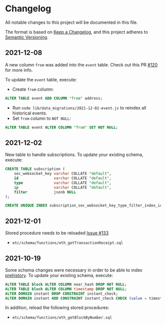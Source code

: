 # Changelog

All notable changes to this project will be documented in this file.

The format is based on [Keep a Changelog](https://keepachangelog.com/en/1.0.0/),
and this project adheres to [Semantic Versioning](https://semver.org/spec/v2.0.0.html).

## 2021-12-08

A new column `from` was added into the `event` table. Check out this PR [#120](https://github.com/aurora-is-near/aurora-relayer/pull/120) for more info.

To update the `event` table, execute:

- Create `from` column:
```sql
ALTER TABLE event ADD COLUMN "from" address;
```
- Run `node lib/data_migrations/2021-12-02-event.js` to reindex all historical events.
- Set `from` column to `NOT NULL`:

```sql
ALTER TABLE event ALTER COLUMN "from" SET NOT NULL;
```

## 2021-12-02

New table to handle subscriptions.
To update your existing schema, execute:

```sql
CREATE TABLE subscription (
	sec_websocket_key varchar COLLATE "default",
	id                varchar COLLATE "default",
	type              varchar COLLATE "default",
	ip                varchar COLLATE "default",
	filter            jsonb NULL
);

CREATE UNIQUE INDEX subscription_sec_websocket_key_type_filter_index_idx ON subscription (sec_websocket_key, type, filter);
```
## 2021-12-01

Stored procedure needs to be reloaded [Issue #133](https://github.com/aurora-is-near/aurora-relayer/issues/133)

- `etc/schema/functions/eth_getTransactionReceipt.sql`

## 2021-10-19

Some schema changes were necessary in order to be able to index
[prehistory]. To update your existing schema, execute:

```sql
ALTER TABLE block ALTER COLUMN near_hash DROP NOT NULL;
ALTER TABLE block ALTER COLUMN timestamp DROP NOT NULL;
ALTER DOMAIN instant DROP CONSTRAINT instant_check;
ALTER DOMAIN instant ADD CONSTRAINT instant_check CHECK (value = timestamptz '1970-01-01T00:00:00Z' OR value > timestamptz '2015-07-30T00:00:00Z');
```

In addition, reload the following stored procedures:

- `etc/schema/functions/eth_getBlockByNumber.sql`

[prehistory]: https://github.com/aurora-is-near/aurora-relayer-dumps
